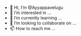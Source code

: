 - 👋 Hi, I’m @Ayyappavelugu
- 👀 I’m interested in ...
- 🌱 I’m currently learning ...
- 💞️ I’m looking to collaborate on ...
- 📫 How to reach me ...

<!---
Ayyappavelugu/Ayyappavelugu is a ✨ special ✨ repository because its `README.md` (this file) appears on your GitHub profile.
You can click the Preview link to take a look at your changes.
--->
